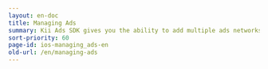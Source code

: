 ```yaml
---
layout: en-doc
title: Managing Ads
summary: Kii Ads SDK gives you the ability to add multiple ads networks with only a few lines of client code. Networks are managed in real-time from the developer portal, so changing ad networks or adding new ones no longer requires you to update your client application.
sort-priority: 60
page-id: ios-managing_ads-en
old-url: /en/managing-ads
---
```

